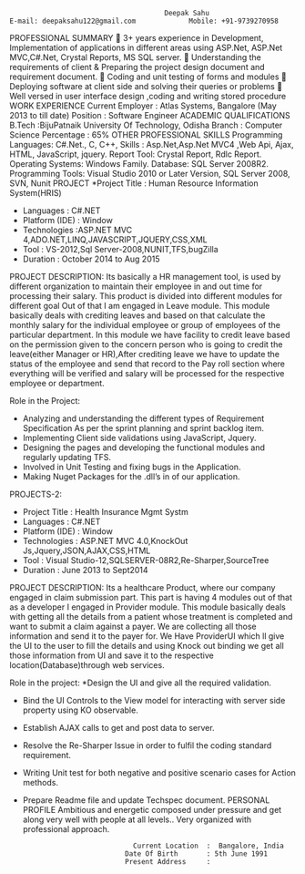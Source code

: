                                           Deepak Sahu                                                                                                                              E-mail: deepaksahu122@gmail.com             Mobile: +91-9739270958
PROFESSIONAL SUMMARY
	3+ years experience in Development, Implementation of applications in different areas using ASP.Net, ASP.Net MVC,C#.Net, Crystal Reports, MS SQL server.
	Understanding the requirements of client & Preparing the project design document and requirement document.
	Coding and unit testing of forms and modules
	Deploying software at client side and solving their queries or problems
	Well versed in user interface design ,coding and writing stored procedure
WORK EXPERIENCE
Current Employer	: Atlas Systems, Bangalore (May 2013 to  till date)
Position		: Software Engineer
ACADEMIC QUALIFICATIONS
   B.Tech :BijuPatnaik University Of Technology, Odisha
                                  Branch       : Computer Science
          Percentage       : 65%
OTHER PROFESSIONAL SKILLS
Programming Languages: C#.Net., C, C++, 
Skills : Asp.Net,Asp.Net MVC4 ,Web Api, Ajax, HTML, JavaScript, jquery.
Report Tool: Crystal Report, Rdlc Report.
Operating Systems: Windows Family.
Database:  SQL Server 2008R2.
Programming Tools: Visual Studio 2010 or Later Version, SQL Server 2008, SVN, Nunit
 PROJECT
*Project Title : Human Resource Information System(HRIS) 
* Languages : C#.NET
* Platform (IDE) : Window
* Technologies :ASP.NET MVC 4,ADO.NET,LINQ,JAVASCRIPT,JQUERY,CSS,XML
* Tool : VS-2012,Sql Server-2008,NUNIT,TFS,bugZilla
*  Duration : October 2014 to Aug 2015

PROJECT DESCRIPTION:
Its basically a HR management tool, is used by different organization to maintain their employee in and out time for processing their salary. This product is divided into different modules for different goal Out of that I am engaged in Leave module. This module basically deals with crediting leaves and based on that calculate the monthly salary for the individual employee or group of employees of the particular department. In this module we have facility to credit leave based on the permission given to the concern person who is going to credit the leave(either Manager or HR),After crediting leave we have to update the status of the employee and send that record to the Pay roll section where everything will be verified and salary will be processed for the respective employee or department.

Role in the Project:
* Analyzing and understanding the different types of Requirement Specification As per the sprint planning and sprint backlog item.
* Implementing Client side validations using JavaScript, Jquery.
* Designing the pages and developing the functional modules and regularly updating TFS.
* Involved in Unit Testing and fixing bugs in the Application.
* Making Nuget Packages for the .dll’s in of our application.

PROJECTS-2:
* Project Title : Health Insurance Mgmt Systm
* Languages : C#.NET
* Platform (IDE) : Window
* Technologies : ASP.NET MVC 4.0,KnockOut Js,Jquery,JSON,AJAX,CSS,HTML
* Tool : Visual Studio-12,SQLSERVER-08R2,Re-Sharper,SourceTree
* Duration : June 2013 to Sept2014 

PROJECT DESCRIPTION:
Its a healthcare Product, where our company engaged in claim submission part. This part is having 4 modules out of that as a developer I engaged in Provider module. This module basically deals with getting all the details from a patient whose treatment is completed and want to submit a claim against a payer. We are collecting all those information and send it to the payer for. We Have ProviderUI which ll give the UI to the user to fill the details and using Knock out binding we get all those information from UI and save it to the respective location(Database)through web services.

Role in the project:
*Design the UI and give all the required validation.
* Bind the UI Controls to the View model for interacting with server side property using KO observable.
* Establish AJAX calls to get and post data to server.
* Resolve the Re-Sharper Issue in order to fulfil the coding standard requirement.
* Writing Unit test for both negative and positive scenario cases for Action methods.
* Prepare Readme file and update Techspec document.
PERSONAL PROFILE
Ambitious and energetic composed under pressure and get along very well with people at all levels.. Very organized with professional approach.

                                 Current Location  :  Bangalore, India  
                               Date Of Birth       : 5th June 1991
                               Present Address     :



